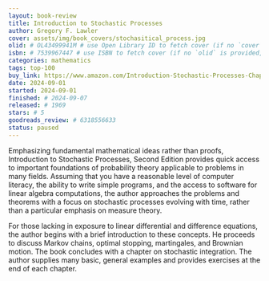 ```yaml
---
layout: book-review
title: Introduction to Stochastic Processes
author: Gregory F. Lawler
cover: assets/img/book_covers/stochasitical_process.jpg
olid: # OL43499941M # use Open Library ID to fetch cover (if no `cover` is provided)
isbn: # 7539967447 # use ISBN to fetch cover (if no `olid` is provided, dashes are optional)
categories: mathematics
tags: top-100
buy_link: https://www.amazon.com/Introduction-Stochastic-Processes-Chapman-Probability-ebook/dp/B00SC8G4Y8/ref=sr_1_1?crid=MUBFYNJTRS94&dib=eyJ2IjoiMSJ9.VBoSpR6Utk9RphK1sCctC6vkof7OwKyhgJc-XF1eu0fkWbBUCRo8Koq1GemQ5iMq2nU4wLZfnHRYF1BjSFUe50SWMOjoH8D5hYwI_OVxTMWVGvxQERQ5SeNUiSn6GqmM2bg6Ak7dC0LlnpVgdKPM9E_NgK17mKQHs5tLoZosV1dxOMWM2MVSS0oC4D4sZNyArNJAh425Zqqz0Frd4uBCi84lhMZqnfXohXoTwJre2ws.pJOGM0bpPUSQsDtwPRamBwEzDS7lImERT75ErLsFJ9U&dib_tag=se&keywords=Introduction+to+Stochastic+Processes+chapman&qid=1749467170&sprefix=introduction+to+stochastic+processes+chapm%2Caps%2C592&sr=8-1
date: 2024-09-01
started: 2024-09-01
finished: # 2024-09-07
released: # 1969
stars: # 5
goodreads_review: # 6318556633
status: paused
---
```


Emphasizing fundamental mathematical ideas rather than proofs, Introduction to Stochastic Processes, Second Edition provides quick access to important foundations of probability theory applicable to problems in many fields. Assuming that you have a reasonable level of computer literacy, the ability to write simple programs, and the access to software for linear algebra computations, the author approaches the problems and theorems with a focus on stochastic processes evolving with time, rather than a particular emphasis on measure theory.

For those lacking in exposure to linear differential and difference equations, the author begins with a brief introduction to these concepts. He proceeds to discuss Markov chains, optimal stopping, martingales, and Brownian motion. The book concludes with a chapter on stochastic integration. The author supplies many basic, general examples and provides exercises at the end of each chapter.

